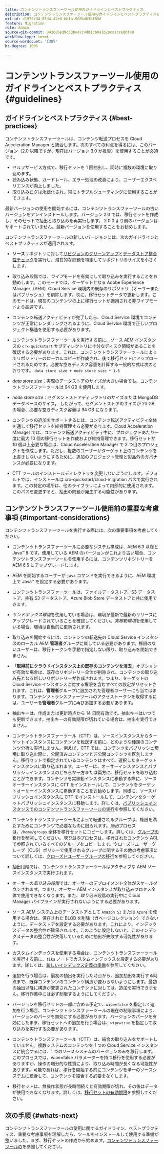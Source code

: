 ```yaml
---
title: コンテンツトランスファーツール使用のガイドラインとベストプラクティス
description: コンテンツトランスファーツール使用のガイドラインとベストプラクティスについて説明します。
exl-id: d1975c34-85d4-42e0-bb1a-968bdb3bf85d
feature: Migration
role: Admin
source-git-commit: 943685ed9c33ba42c4dd1cb941b2eca1cce8bfe8
workflow-type: tm+mt
source-wordcount: '1389'
ht-degree: 100%

---
```



# コンテンツトランスファーツール使用のガイドラインとベストプラクティス {#guidelines}

## ガイドラインとベストプラクティス {#best-practices}

<!-- Alexandru: hiding for now

>[!CONTEXTUALHELP]
>id="aemcloud_ctt_guidelines"
>title="Guidelines and Best Practices"
>abstract="Review guidelines and best practices to use the Content Transfer tool including revision cleanup tasks, Disk space considerations and more."
>additional-url="https://experienceleague.adobe.com/docs/experience-manager-cloud-service/content/migration-journey/cloud-migration/content-transfer-tool/getting-started-content-transfer-tool.html?lang=ja" text="Important Considerations for using Content Transfer Tool"
>additional-url="https://experienceleague.adobe.com/docs/experience-manager-cloud-service/content/migration-journey/cloud-migration/content-transfer-tool/group-migration.md#important-considerations" text="Important Considerations when Migrating Groups" 

-->

コンテンツトランスファーツールは、コンテンツ転送プロセスを Cloud Acceleration Manager と統合します。次のすべての利点を得るには、このバージョン（2.0 以降ですが、現在はバージョン 3.0 が推奨）を使用することが必須です。

* セルフサービス方式で、移行セットを 1 回抽出し、同時に複数の環境に取り込めます。
* 読み込み状態、ガードレール、エラー処理の改善により、ユーザーエクスペリエンスが向上しました。
* 取り込みログは永続化され、常にトラブルシューティングに使用することができます。

最新バージョンの使用を開始するには、コンテンツトランスファーツールの古いバージョンをアンインストールします。バージョン 2.0 では、移行セットを作成し、そのセットで抽出と取り込みを再実行します。
2.0.0 より前のバージョンはサポートされていません。最新バージョンを使用することをお勧めします。

コンテンツトランスファーツールの新しいバージョンには、次のガイドラインとベストプラクティスが適用されます。

* **ソース**&#x200B;リポジトリに対して[リビジョンのクリーンアップ](https://experienceleague.adobe.com/docs/experience-manager-65/deploying/deploying/revision-cleanup.html?lang=ja)と[データストア整合性チェック](https://experienceleague.adobe.com/docs/experience-cloud-kcs/kbarticles/KA-16550.html?lang=ja)を実行し、潜在的な問題を特定してリポジトリのサイズを小さくします。

* 取り込み段階では、*ワイプ*&#x200B;モードを有効にして取り込みを実行することをお勧めします。このモードでは、ターゲットとなる Adobe Experience Manager（AEM）Cloud Service 環境内の既存のリポジトリ（オーサーまたはパブリッシュ）を削除します。次に、移行セットデータで更新します。このモードは、現在のコンテンツの上に移行セットが適用される非ワイプモードより高速です。

* コンテンツ転送アクティビティが完了したら、Cloud Service 環境でコンテンツが正常にレンダリングされるように、Cloud Service 環境で正しいプロジェクト構造を使用する必要があります。

* コンテンツトランスファーツールを実行する前に、ソース AEM インスタンスの `crx-quickstart` サブディレクトリに十分なディスク領域があることを確認する必要があります。これは、コンテンツトランスファーツールによってリポジトリーのローカルコピーが作成され、後で移行セットにアップロードされるためです。必要な空きディスク容量を計算する一般的な式は次のとおりです。
  `data store size + node store size * 1.5`

* *data store size*：実際のデータストアのサイズが大きい場合でも、コンテンツトランスファーツールは 64 GB を使用します。
* *node store size*：セグメントストアディレクトリのサイズまたは MongoDB データベースのサイズ。
したがって、セグメントストアのサイズが 20 GB の場合、必要な空きディスク容量は 94 GB になります。

* コンテンツの追加をサポートするには、コンテンツ転送アクティビティ全体を通して移行セットを維持管理する必要があります。Cloud Acceleration Manager では、コンテンツ転送アクティビティ中に、プロジェクトあたり一度に最大 10 個の移行セットを作成および維持管理できます。移行セットが 10 個以上必要な場合は、Cloud Acceleration Manager で 2 つ目のプロジェクトを作成します。ただし、複数のユーザーがターゲット上のコンテンツを上書きしないようにするために、追加のプロジェクト管理と製品外のガバナンスが必要になります。

* CTT ツールのインストールディレクトリを変更しないようにします。デフォルトでは、インストールは crx-quickstart/cloud-migration パスで実行されます。この特定の場所は、他のライブラリによって内部的に使用されます。このパスを変更すると、抽出の問題が発生する可能性があります。

## コンテンツトランスファーツール使用前の重要な考慮事項 {#important-considerations}

コンテンツトランスファーツールを実行する際には、次の重要事項を考慮してください。

* コンテンツトランスファーツールに必要なシステム構成は、AEM 6.3 以降と Java™ 8 です。使用している AEM のバージョンがこれより古い場合、コンテンツトランスファーツールを使用するには、コンテンツリポジトリーを AEM 6.5 にアップグレードします。

* AEM を開始するユーザーが `java` コマンドを実行できるように、AEM 環境上で Java™ を設定する必要があります。

* コンテンツトランスファーツールは、ファイルデータストア、S3 データストア、共有 S3 データストア、Azure Blob Store データストアと共に使用できます。

* *サンドボックス環境*&#x200B;を使用している場合は、環境が最新で最新のリリースにアップグレードされていることを確認してください。*実稼動環境*&#x200B;を使用している場合、環境は自動的に更新されます。

* 取り込みを開始するには、コンテンツの転送先の Cloud Service インスタンスのローカル AEM **管理者**&#x200B;グループに属している必要があります。権限のないユーザーは、移行トークンを手動で指定しない限り、取り込みを開始できません。

* 「**取得前にクラウドインスタンス上の既存のコンテンツを消去**」オプションが有効な場合は、既存のリポジトリー全体が削除され、コンテンツの取り込み先となる新しいリポジトリーが作成されます。つまり、ターゲットの Cloud Service インスタンスに対する権限を含むすべての設定がリセットされます。これは、**管理者**&#x200B;グループに追加された管理者ユーザーにも当てはまります。コンテンツトランスファーツールのアクセストークンを取得するには、ユーザーを&#x200B;**管理者**&#x200B;グループに再び追加する必要があります。

* 抽出キーは、作成または更新時点から 14 日間有効です。抽出キーはいつでも更新できます。抽出キーの有効期限が切れている場合は、抽出を実行できません。

* コンテンツトランスファーツール（CTT）は、ソースインスタンスからターゲットインスタンスにコンテンツを転送する前に、どのような種類のコンテンツ分析も実行しません。例えば、CTT では、コンテンツをパブリッシュ環境に取り込む際に、公開済みコンテンツと非公開コンテンツを区別しません。移行セットで指定されているコンテンツはすべて、選択したターゲットインスタンスに取り込まれます。ユーザーは、オーサーインスタンスとパブリッシュインスタンスのどちらか一方または両方に、移行セットを取り込むことができます。コンテンツを実稼動インスタンスに移動する際に、ソースオーサーインスタンスに CTT をインストールして、コンテンツをターゲットオーサーインスタンスに移動することをお勧めします。同様に、ソースパブリッシュインスタンスに CTT をインストールして、コンテンツをターゲットパブリッシュインスタンスに移動します。詳しくは、[パブリッシュインスタンスでのコンテンツトランスファーツールの実行](https://experienceleague.adobe.com/docs/experience-manager-cloud-service/content/migration-journey/cloud-migration/content-transfer-tool/getting-started-content-transfer-tool.html?lang=ja#running-tool)を参照してください。

* コンテンツトランスファーツールによって転送されるグループは、権限を満たすためにコンテンツで必要なものに限られます。_抽出_&#x200B;プロセスは、`/home/groups` 全体を移行セットにコピーします。詳しくは、[グループの移行](/help/journey-migration/content-transfer-tool/using-content-transfer-tool/group-migration.md)を参照してください。_取り込み_&#x200B;プロセスは、移行されたコンテンツ ACL で参照されているすべてのグループをコピーします。クローズドユーザーグループ（CUG）ポリシーで使用されるグループに関するその他の考慮事項について詳しくは、[クローズドユーザーグループの移行](/help/journey-migration/content-transfer-tool/using-content-transfer-tool/closed-user-groups-migration.md)を参照してください。

* 抽出段階では、コンテンツトランスファーツールはアクティブな AEM ソースインスタンスで実行されます。

* オーサーの&#x200B;*取り込み段階*&#x200B;では、オーサーのデプロイメント全体がスケールダウンされます。つまり、オーサー AEM インスタンスが取り込みプロセス全体で使用できなくなります。また、*取り込み*&#x200B;段階の実行中に Cloud Manager パイプラインが実行されないようにする必要があります。

* ソース AEM システム上のデータストアとして `Amazon S3` または `Azure` を使用する場合は、保存された BLOB を削除（ガベージコレクション）できないように、データストアを設定する必要があります。これにより、インデックスデータの整合性が確保されます。このように設定しないと、このインデックスデータの整合性が欠落しているために抽出が失敗する可能性があります。

* カスタムインデックスを使用する場合は、コンテンツトランスファーツールを実行する前に、`tika` ノードでカスタムインデックスを設定する必要があります。詳しくは、[新しいインデックス定義の準備](https://experienceleague.adobe.com/docs/experience-manager-cloud-service/content/operations/indexing.html?lang=ja#preparing-the-new-index-definition)を参照してください。

* 追加を行う場合は、最初の抽出を実行した時点から、追加抽出を実行する時点まで、既存コンテンツのコンテンツ構造が変わらないようにします。最初の抽出以降に構造が変更されたコンテンツに対しては、追加を実行できません。移行作業中には必ず制限するようにしてください。

* バージョンを移行セットの一部に含める予定で、`wipe=false` を指定して追加を行う場合、コンテンツトランスファーツールの現在の制限事項により、バージョンのパージを無効にする必要があります。バージョンのパージを有効にしたまま、移行セットへの追加を行う場合は、`wipe=true` を指定して取り込みを実行する必要があります。

* コンテンツトランスファーツール（CTT）は、結合の取り込みをサポートしていません。複数システムのコンテンツを 1 つの Cloud Service インスタンスに統合するには、1 つのソースシステムのバージョンのみを移行します。このプロセスでは、wipe=false パラメーターを持つ移行を使用する必要がありますが、操作の増分的な性質により、取り込み時間が長くなる可能性があります。可能であれば、移行を開始する前にコンテンツを単一のソースシステムに統合して、コンテンツを結合する必要をなくします。

* 移行セットは、無操作状態が長時間続くと有効期限が切れ、その後はデータが使用できなくなります。詳しくは、[移行セットの有効期限](https://experienceleague.adobe.com/docs/experience-manager-cloud-service/content/migration-journey/cloud-migration/content-transfer-tool/overview-content-transfer-tool.html?lang=ja#migration-set-expiry)を参照してください。

## 次の手順 {#whats-next}

コンテンツトランスファーツールの使用に関するガイドライン、ベストプラクティス、重要な考慮事項を理解したら、ツールをインストールして使用する準備が整いました。まず、移行セットの作成から始めます。[コンテンツトランスファーツールの](/help/journey-migration/content-transfer-tool/using-content-transfer-tool/getting-started-content-transfer-tool.md)を参照してください。
